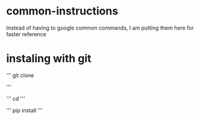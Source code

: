 # common-instructions
Instead of having to google common commands, I am putting them here for faster reference

# instaling with git
'''
git clone <website URL>

'''

'''
cd <folder of packages you just downloaded with git>
'''

'''
pip install <folder of packages you just downloaded with git>
'''
